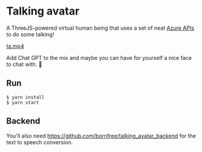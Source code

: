# Talking avatar


A ThreeJS-powered virtual human being that uses a set of neat [Azure APIs](https://learn.microsoft.com/en-us/azure/cognitive-services/speech-service/how-to-speech-synthesis-viseme) to do some talking!

[ta.mp4](https://github.com/frozzel/TALKING_AVATAR-MAIN/blob/c747b7784f57fd7f41e8d773e642b1b6f56e4b4f/public/images/ArwinVideo.mp4)

Add Chat GPT to the mix and maybe you can have for yourself a nice face to chat with. 🙂


## Run
```
$ yarn install
$ yarn start
```

## Backend
You'll also need https://github.com/bornfree/talking_avatar_backend for the text to speech conversion.
